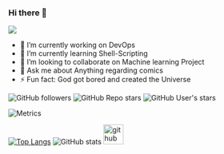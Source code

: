 ### Hi there 👋
![](https://komarev.com/ghpvc/?username=Mahtab-Hossain&color=green)

- 🔭 I’m currently working on DevOps
- 🌱 I’m currently learning Shell-Scripting
- 👯 I’m looking to collaborate on Machine learning Project
- 💬 Ask me about Anything regarding comics
- ⚡ Fun fact: God got bored and created the Universe

![GitHub followers](https://img.shields.io/github/followers/Mahtab-Hossain?style=for-the-badge)
![GitHub Repo stars](https://img.shields.io/github/stars/Mahtab-Hossain?color=ocea&style=for-the-badge)
![GitHub User's stars](https://img.shields.io/github/stars/Mahtab-Hossain?color=yellow&style=for-the-badge)


![Metrics](https://metrics.lecoq.io/Mahtab-Hossain?template=classic&isocalendar=1&activity=1&isocalendar.duration=full-year&activity.limit=5&activity.load=300&activity.days=14&activity.visibility=all&activity.timestamps=false&activity.filter=all&config.timezone=Asia%2FDhaka)



[![Top Langs](https://github-readme-stats.vercel.app/api/top-langs/?username=Mahtab-Hossain)](https://github.com/Mahtab-Hossain/github-readme-stats)
![GitHub stats](https://github-readme-stats.vercel.app/api?username=Mahtab-Hossain&theme=dark&show_icons=true&count_private=true)
<img src='https://cdn.jsdelivr.net/npm/simple-icons@3.0.1/icons/github.svg' alt='github' height='40'>

